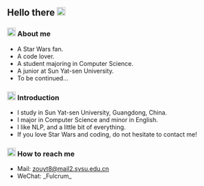 ## Hello there <img src="https://github.com/fulcrum-zou/fulcrum-zou/tree/main/pics/bluelightsaber.png" width=20px>

### <img src="https://github.com/fulcrum-zou/fulcrum-zou/tree/main/pics/ahsoka.png" width=20px> About me

- A Star Wars fan.
- A code lover.
- A student majoring in Computer Science.
- A junior at Sun Yat-sen University.
- To be continued...

### <img src="https://github.com/fulcrum-zou/fulcrum-zou/tree/main/pics/clone_trooper.png" width=20px> Introduction

- I study in Sun Yat-sen University, Guangdong, China.
- I major in Computer Science and minor in English.
- I like NLP, and a little bit of everything.
- If you love Star Wars and coding, do not hesitate to contact me!

### <img src="https://github.com/fulcrum-zou/fulcrum-zou/tree/main/pics/r2d2.png" width=20px> How to reach me

- Mail: zouyt8@mail2.sysu.edu.cn
-  WeChat: \_Fulcrum\_





